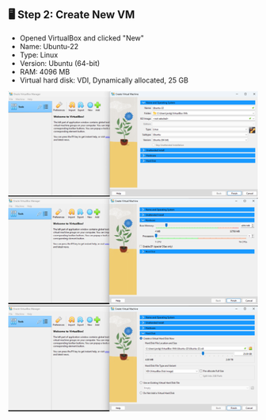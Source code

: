 ## 🖥️ Step 2: Create New VM

- Opened VirtualBox and clicked "New"
- Name: Ubuntu-22
- Type: Linux
- Version: Ubuntu (64-bit)
- RAM: 4096 MB
- Virtual hard disk: VDI, Dynamically allocated, 25 GB

![VM OS Type](../images/vm-settings-type.png)
![Memory Size](../images/vm-hardware.png)
![Disk Setup](../images/vm-disk-settings.png)


